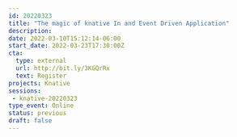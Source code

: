 ```yaml
---
id: 20220323
title: "The magic of knative In and Event Driven Application"
description: 
date: 2022-03-10T15:12:14-06:00
start_date: 2022-03-23T17:30:00Z
cta: 
  type: external
  url: http://bit.ly/3KGQrRx
  text: Register
projects: Knative
sessions: 
 - knative-20220323
type_event: Online
status: previous
draft: false
---
```




